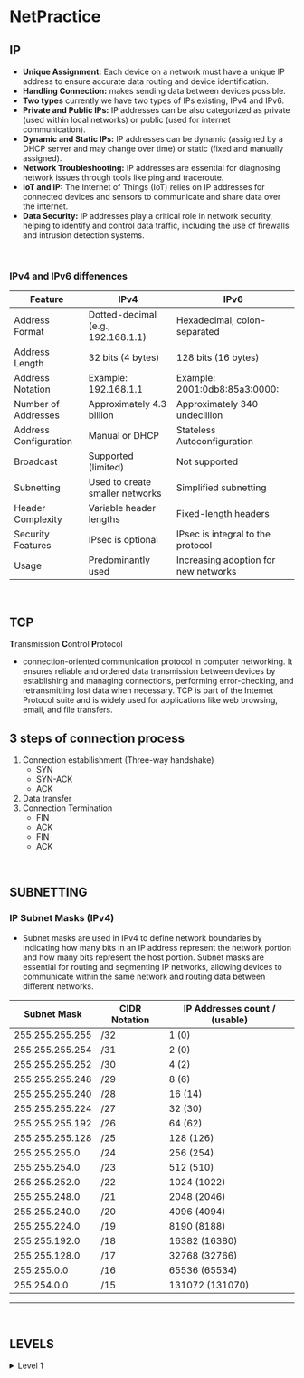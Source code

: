 # NetPractice

## IP
- **Unique Assignment:** Each device on a network must have a unique IP address to ensure accurate data routing and device identification.
- **Handling Connection:** makes sending data between devices possible. 
- **Two types** currently we have two types of IPs existing, IPv4 and IPv6.
- **Private and Public IPs:** IP addresses can be also categorized as private (used within local networks) or public (used for internet communication).
- **Dynamic and Static IPs:** IP addresses can be dynamic (assigned by a DHCP server and may change over time) or static (fixed and manually assigned).
- **Network Troubleshooting:** IP addresses are essential for diagnosing network issues through tools like ping and traceroute.
- **IoT and IP:** The Internet of Things (IoT) relies on IP addresses for connected devices and sensors to communicate and share data over the internet.
- **Data Security:** IP addresses play a critical role in network security, helping to identify and control data traffic, including the use of firewalls and intrusion detection systems.
<br>

### IPv4 and IPv6 diffenences
  
| Feature                | IPv4                               | IPv6                           |
|------------------------|------------------------------------|-------------------------------|
| Address Format         | Dotted-decimal (e.g., 192.168.1.1) | Hexadecimal, colon-separated  |
| Address Length         | 32 bits (4 bytes)                  | 128 bits (16 bytes)           |
| Address Notation       | Example: 192.168.1.1               | Example: 2001:0db8:85a3:0000: |
| Number of Addresses    | Approximately 4.3 billion          | Approximately 340 undecillion |
| Address Configuration  | Manual or DHCP                     | Stateless Autoconfiguration   |
| Broadcast              | Supported (limited)                | Not supported                 |
| Subnetting             | Used to create smaller networks    | Simplified subnetting         |
| Header Complexity      | Variable header lengths            | Fixed-length headers          |
| Security Features      | IPsec is optional                  | IPsec is integral to the protocol |
| Usage                  | Predominantly used                 | Increasing adoption for new networks |
<br>


## TCP
**T**ransmission **C**ontrol **P**rotocol

- connection-oriented communication protocol in computer networking. It ensures reliable and ordered data transmission between devices by establishing and managing connections, performing error-checking, and retransmitting lost data when necessary. TCP is part of the Internet Protocol suite and is widely used for applications like web browsing, email, and file transfers.

## 3 steps of connection process
1. Connection estabilishment (Three-way handshake)
   - SYN
   - SYN-ACK
   - ACK
2. Data transfer
3. Connection Termination
   - FIN
   - ACK
   - FIN
   - ACK
<br>

## SUBNETTING

### IP Subnet Masks (IPv4)
- Subnet masks are used in IPv4 to define network boundaries by indicating how many bits in an IP address represent the network portion and how many bits represent the host portion. Subnet masks are essential for routing and segmenting IP networks, allowing devices to communicate within the same network and routing data between different networks.


| Subnet Mask       | CIDR Notation | IP Addresses count / (usable)|
|-------------------|---------------|----------------------|
| 255.255.255.255   | /32           | 1 (0)               |
| 255.255.255.254   | /31           | 2 (0)                  |
| 255.255.255.252   | /30           | 4 (2)                 |
| 255.255.255.248   | /29           | 8 (6)                |
| 255.255.255.240   | /28           | 16 (14)                |
| 255.255.255.224   | /27           | 32 (30)              |
| 255.255.255.192   | /26           | 64 (62)              |
| 255.255.255.128   | /25           | 128 (126)                  |
| 255.255.255.0     | /24           | 256 (254)                 |
| 255.255.254.0     | /23           | 512 (510)              |
| 255.255.252.0     | /22           | 1024 (1022)               |
| 255.255.248.0     | /21           | 2048 (2046)              |
| 255.255.240.0     | /20           | 4096 (4094)              |
| 255.255.224.0     | /19           | 8190 (8188)              |
| 255.255.192.0     | /18           | 16382 (16380)               |
| 255.255.128.0     | /17           | 32768 (32766)              |
| 255.255.0.0       | /16           | 65536 (65534)              |
| 255.254.0.0       | /15           | 131072 (131070)             |
------------------------------------------------------------
<br>

## LEVELS

<details>
  <summary>Level 1</summary>

  ![Level 1](img link)<br>
  hghghh
 
</details>
